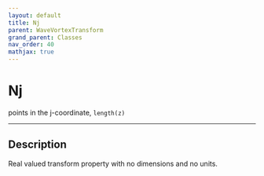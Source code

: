 ```yaml
---
layout: default
title: Nj
parent: WaveVortexTransform
grand_parent: Classes
nav_order: 40
mathjax: true
---
```


#  Nj

points in the j-coordinate, `length(z)`


---

## Description
Real valued transform property with no dimensions and no units.

